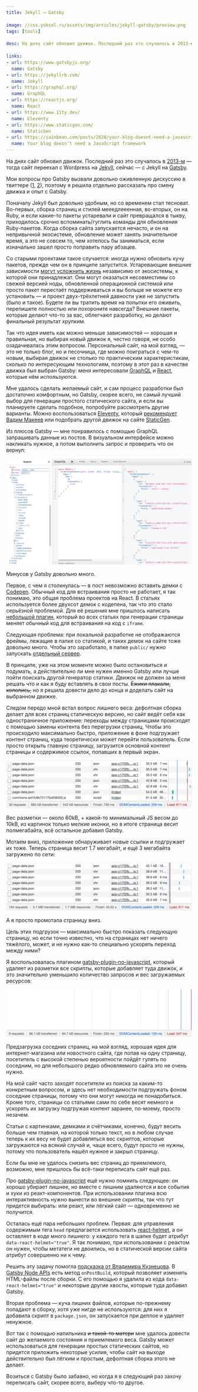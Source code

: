 ```yaml
---
title: Jekyll → Gatsby

image: //css.yoksel.ru/assets/img/articles/jekyll-gatsby/preview.png
tags: [tools]

desc: На днях сайт обновил движок. Последний раз это случалось в 2013-м, и тогда сайт переехал с Wordpress на Jekyll, сейчас — с Jekyll на Gatsby. Мои вопросы про Gatsby вызвали довольно оживленную дискуссию в твиттере, поэтому я решила отдельно рассказать про смену движка и опыт с Gatsby.

links:
- url: https://www.gatsbyjs.org/
  name: Gatsby
- url: https://jekyllrb.com/
  name: Jekyll
- url: https://graphql.org/
  name: GraphQL
- url: https://reactjs.org/
  name: React
- url: https://www.11ty.dev/
  name: Eleventy
- url: https://www.staticgen.com/
  name: StaticGen
- url: https://iainbean.com/posts/2020/your-blog-doesnt-need-a-javascript-framework/
  name: Your blog doesn’t need a JavaScript framework
---
```


На днях сайт обновил движок. Последний раз это случалось в [2013-м](/jekyll-vagrant) — тогда сайт переехал с Wordpress на [Jekyll](https://jekyllrb.com/), сейчас — с Jekyll на [Gatsby](https://www.gatsbyjs.org/).

Мои вопросы про Gatsby вызвали довольно оживленную дискуссию в твиттере ([1](https://twitter.com/yoksel/status/1285960534261739526), [2](https://twitter.com/pepelsbey/status/1286232509915725824)), поэтому я решила отдельно рассказать про смену движка и опыт с Gatsby.

Поначалу Jekyll был довольно удобным, но со временем стал тесноват. Во-первых, сборка страниц и стилей мееедлееенная, во-вторых, он на Ruby, и если какие-то пакеты устаревали и сайт превращался в тыкву, приходилось срочно вспоминать/гуглить команды для обновления Ruby-пакетов. Когда сборка сайта запускается нечасто, и он на непривычной экосистеме, обновление может занять значительное время, а это не совсем то, чем хотелось бы заниматься, если изначально зашел просто поправить пару абзацев.

Со старыми проектами такое случается: иногда нужно обновить кучу пакетов, прежде чем он в принципе запустится. Устаревающие внешние зависимости [могут усложнить жизнь](https://twitter.com/andrey_sitnik/status/1286029327742582784) независимо от экосистемы, к которой они принадлежат. Они могут оказаться несовместимы со свежей версией ноды, обновленной операционной системой или просто пакет перестаёт поддерживаться и вы больше не можете его установить — и проект двух-трёхлетней давности уже не запустить (было и такое). Будете ли вы тратить время на попытки его оживить, перепишете полностью или похороните навсегда? Внешние пакеты, которые делают что-то за вас, облегчают разработку, но делают финальный результат хрупким.

Так что идея иметь как можно меньше зависимостей — хорошая и правильная, но выбирая новый движок я, честно говоря, не особо озадачивалась этим вопросом. Персональный сайт, на мой взгляд, — это не только блог, но и песочница, где можно поиграться с чем-то новым, выбирая движок не столько по практическим характеристикам, сколько по интересующим технологиям, поэтому в этот раз в качестве движка был выбран Gatsby: меня интересовали [GraphQL](https://graphql.org/) и [React](https://reactjs.org/), которые нём используются.

Мне удалось сделать желаемый сайт, и сам процесс разработки был достаточно комфортным, но Gatsby, скорее всего, не самый лучший выбор для генерации простого статического сайта, и если вы планируете сделать подобное, попробуйте рассмотреть другие варианты. Можно воспользоваться [Eleventy](https://www.11ty.dev/), который [рекомендует Вадим Макеев](https://twitter.com/pepelsbey/status/1286272737523249152) или подобрать другой движок на сайте [StaticGen](https://www.staticgen.com/).

Из плюсов Gatsby — мне понравилось с помощью GraphQL запрашивать данные из постов. В визуальном интерфейсе можно накликать нужное, а потом выполнить запрос и проверить что он вернул:

<img
  src="/assets/img/articles/jekyll-gatsby/graphql.png"
  alt="Graphql interface"
  loading="lazy"
/>

Минусов у Gatsby довольно много.

Первое, с чем я столкнулась — в пост невозможно вставить демки с <a href="https://codepen.io/">Codepen</a>. Обычный код для встраивания просто не работает, я так понимаю, это общая проблема проектов на React. В статьях используется более двухсот демок с кодепена, так что это стало серьёзной проблемой. Для её решения мне пришлось написать <a href="https://github.com/yoksel/yoksel.github.io/blob/new-engine/plugins/gatsby-codepen-markup-converter/index.js">небольшой плагин</a>, который во всех статьях при генерации страницы меняет обычный код для встраивания на код с `iframe`.

Следующая проблема: при локальной разработке не отображаются фреймы, лежащие в папке со статикой, и таких демок на сайте тоже довольно много. Чтобы это заработало, в папке `public/` нужно запускать [отдельный сервер](https://github.com/gatsbyjs/gatsby/issues/17761#issuecomment-533816520).

В принципе, уже на этом моменте можно было остановиться и подумать, а действительно ли мне нужен именно Gatsby или лучше пойти поискать другой генератор статики. Движок не должен за меня решать что и как я буду вставлять в свои посты. <s>Ёжики плакали, кололись,</s> но я решила довести дело до конца и доделать сайт на выбранном движке.

Следом передо мной встал вопрос лишнего веса: дефолтная сборка делает для всех страниц статическую версию, но сайт ведёт себя как одностраничное приложение: переходы между страницами происходят с помощью замены контента без перегрузки страниц. Чтобы это происходило максимально быстро, приложение в фоне подгружает контент страниц, куда теоретически может перейти пользователь. Если просто открыть главную страницу, загрузится основной контент страницы и содержимое ссылок, попавших в первый экран.

<img
  src="/assets/img/articles/jekyll-gatsby/main-page-spa.png"
  alt="Главная страница как SPA"
  loading="lazy"
/>

Вес разметки — около 60kB, + какой-то минимальный JS весом до 10kB, из картинок только мелкие иконки, но в итоге страница весит полмегабайта, всё остальное добавил Gatsby.

Мотаем вниз, приложение обнаруживает новые ссылки и подгружает их тоже. Теперь страница весит 1.7 мегабайт, и ещё 3 мегабайта загружено по сети:

<img
  src="/assets/img/articles/jekyll-gatsby/main-page-spa-after-scroll.png"
  alt="Главная страница после прокрутки до конца страницы"
  loading="lazy"
/>

А я просто промотала страницу вниз.

Цель этих подгрузок — максимально быстро показать следующую страницу, но если точно известно, что на страницах нет ничего тяжёлого, может, и не нужно как-то специально ускорять переход между ними?

Я воспользовалась плагином [gatsby-plugin-no-javascript](https://www.gatsbyjs.org/packages/gatsby-plugin-no-javascript/), который удаляет из разметки все скрипты, которые добавляет туда движок, и это значительно уменьшило количество запросов и вес загружаемых ресурсов:

<img
  src="/assets/img/articles/jekyll-gatsby/main-page-no-spa.png"
  alt="Главная страница без SPA"
  loading="lazy"
/>

Предзагрузка соседних страниц, на мой взгляд, хорошая идея для интернет-магазина или новостного сайта, где попав на одну страницу, посетитель с высокой степенью вероятности пойдёт гулять по соседним, но для небольшого редко обновляемого сайта это не очень нужно.

На мой сайт часто заходят посетители из поиска за каким-то конкретным вопросом, и здесь нет необходимости подгружать фоном соседние страницы, потому что они могут никогда не понадобиться. Кроме того, страницы со статьями сами по себе весят немного и ускорять их загрузку подгружая контент заранее, по-моему, просто незачем.

Статьи с картинками, демками и счётчиками, конечно, будут весить больше чем главная, на которой только текст, но в любом случае теперь к их весу не будет добавляться вес скриптов, которые загружаются на всякий случай и, чаще всего, будут просто не нужны, потому что пользователь нашёл нужное и закрыл страницу.

Если бы мне не удалось снизить вес страниц до приемлемого, возможно, мне пришлось бы всё-таки переписать сайт ещё раз.

Про [gatsby-plugin-no-javascript](https://www.gatsbyjs.org/packages/gatsby-plugin-no-javascript/) ещё нужно помнить следующее: он хорошо убирает лишнее, но вместе с лишним удаляются и все события и хуки из реакт-компонентов. При использовании плагина всю интерактивность нужно вынести во внешние скрипты, так что тут придется выбирать: или реакт, или лёгкий сайт — одновременно не получится.

Осталась ещё пара небольших проблем. Первая: для управления содержимым тега `head` предлагается использовать <a href="https://www.gatsbyjs.org/tutorial/seo-and-social-sharing-cards-tutorial/">react-helmet</a>, а он оставляет в коде много лишнего: у каждого тега в шапке будет атрибут `data-react-helmet="true"`. Я так понимаю, при использовании с реактом он нужен, чтобы метатеги не двоились, но в статической версии сайта атрибут совершенно ни к чему.

Решить эту задачу помогла <a href="https://twitter.com/mista_k/status/1286182532258697218">подсказка от Владимира Кузнецова</a>. В [Gatsby Node APIs](https://www.gatsbyjs.org/docs/node-apis/) есть метод `onPostBuild`, который позволяет изменять HTML-файлы после сборки. С его помощью я удалила из кода `data-react-helmet="true"` и некоторые другие хвосты, которые туда добавил Gatsby.

Вторая проблема — куча лишних файлов, которые по-прежнему попадают в сборку, хотя уже нигде не используются: для них я добавила скрипт в `package.json`, он запускается при деплое и удаляет ненужное.

Вот так с помощью напильника <s>и такой-то матери</s> мне удалось довести сайт до желаемого состояния и приемлемого веса. Gatsby может использоваться для генерации простых статических сайтов, но придется приложить некоторые усилия, чтобы сайт на выходе действительно был лёгким и простым, дефолтная сборка этого не делает.

Возиться с Gatsby было забавно, но когда я в следующий раз захочу переписать сайт, скорее всего, выберу что-то другое.
